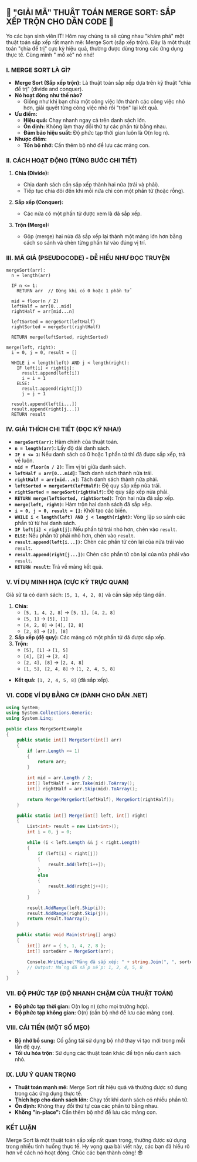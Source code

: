 ## **🚀 "GIẢI MÃ" THUẬT TOÁN MERGE SORT: SẮP XẾP TRỘN CHO DÂN CODE 🚀**

Yo các bạn sinh viên IT! Hôm nay chúng ta sẽ cùng nhau "khám phá" một thuật toán sắp xếp rất mạnh mẽ: Merge Sort (sắp
xếp trộn). Đây là một thuật toán "chia để trị" cực kỳ hiệu quả, thường được dùng trong các ứng dụng thực tế. Cùng mình "
mổ xẻ" nó nhé!

### **I. MERGE SORT LÀ GÌ?**

* **Merge Sort (Sắp xếp trộn):** Là thuật toán sắp xếp dựa trên kỹ thuật "chia để trị" (divide and conquer).
* **Nó hoạt động như thế nào?**
    * Giống như khi bạn chia một công việc lớn thành các công việc nhỏ hơn, giải quyết từng công việc nhỏ rồi "trộn" lại
      kết quả.
* **Ưu điểm:**
    * **Hiệu quả:** Chạy nhanh ngay cả trên danh sách lớn.
    * **Ổn định:** Không làm thay đổi thứ tự các phần tử bằng nhau.
    * **Đảm bảo hiệu suất:** Độ phức tạp thời gian luôn là O(n log n).
* **Nhược điểm:**
    * **Tốn bộ nhớ:** Cần thêm bộ nhớ để lưu các mảng con.

### **II. CÁCH HOẠT ĐỘNG (TỪNG BƯỚC CHI TIẾT)**

1. **Chia (Divide):**
    * Chia danh sách cần sắp xếp thành hai nửa (trái và phải).
    * Tiếp tục chia đôi đến khi mỗi nửa chỉ còn một phần tử (hoặc rỗng).

2. **Sắp xếp (Conquer):**
    * Các nửa có một phần tử được xem là đã sắp xếp.

3. **Trộn (Merge):**
    * Gộp (merge) hai nửa đã sắp xếp lại thành một mảng lớn hơn bằng cách so sánh và chèn từng phần tử vào đúng vị trí.

### **III. MÃ GIẢ (PSEUDOCODE) - DỄ HIỂU NHƯ ĐỌC TRUYỆN**

```
mergeSort(arr):
  n = length(arr)

  IF n <= 1:
    RETURN arr  // Dừng khi có 0 hoặc 1 phần tử

  mid = floor(n / 2)
  leftHalf = arr[0...mid]
  rightHalf = arr[mid...n]

  leftSorted = mergeSort(leftHalf)
  rightSorted = mergeSort(rightHalf)

  RETURN merge(leftSorted, rightSorted)

merge(left, right):
  i = 0, j = 0, result = []

  WHILE i < length(left) AND j < length(right):
    IF left[i] < right[j]:
      result.append(left[i])
      i = i + 1
    ELSE:
      result.append(right[j])
      j = j + 1

  result.append(left[i...])
  result.append(right[j...])
  RETURN result
```

### **IV. GIẢI THÍCH CHI TIẾT (ĐỌC KỸ NHA!)**

* **`mergeSort(arr)`:** Hàm chính của thuật toán.
* **`n = length(arr)`:** Lấy độ dài danh sách.
* **`IF n <= 1`:** Nếu danh sách có 0 hoặc 1 phần tử thì đã được sắp xếp, trả về luôn.
* **`mid = floor(n / 2)`:** Tìm vị trí giữa danh sách.
* **`leftHalf = arr[0...mid]`:** Tách danh sách thành nửa trái.
* **`rightHalf = arr[mid...n]`:** Tách danh sách thành nửa phải.
* **`leftSorted = mergeSort(leftHalf)`:** Đệ quy sắp xếp nửa trái.
* **`rightSorted = mergeSort(rightHalf)`:** Đệ quy sắp xếp nửa phải.
* **`RETURN merge(leftSorted, rightSorted)`:** Trộn hai nửa đã sắp xếp.
* **`merge(left, right)`:** Hàm trộn hai danh sách đã sắp xếp.
* **`i = 0, j = 0, result = []`:** Khởi tạo các biến.
* **`WHILE i < length(left) AND j < length(right)`:** Vòng lặp so sánh các phần tử từ hai danh sách.
* **`IF left[i] < right[j]`:** Nếu phần tử trái nhỏ hơn, chèn vào `result`.
* **`ELSE`:** Nếu phần tử phải nhỏ hơn, chèn vào `result`.
* **`result.append(left[i...])`:** Chèn các phần tử còn lại của nửa trái vào `result`.
* **`result.append(right[j...])`:** Chèn các phần tử còn lại của nửa phải vào `result`.
* **`RETURN result`:** Trả về mảng kết quả.

### **V. VÍ DỤ MINH HỌA (CỰC KỲ TRỰC QUAN)**

Giả sử ta có danh sách: `[5, 1, 4, 2, 8]` và cần sắp xếp tăng dần.

1. **Chia:**
    * `[5, 1, 4, 2, 8]` -> `[5, 1], [4, 2, 8]`
    * `[5, 1]` -> `[5], [1]`
    * `[4, 2, 8]` -> `[4], [2, 8]`
    * `[2, 8]` -> `[2], [8]`
2. **Sắp xếp (đệ quy):** Các mảng có một phần tử đã được sắp xếp.
3. **Trộn:**
    * `[5], [1]` -> `[1, 5]`
    * `[4], [2]` -> `[2, 4]`
    * `[2, 4], [8]` -> `[2, 4, 8]`
    * `[1, 5], [2, 4, 8]` -> `[1, 2, 4, 5, 8]`

* **Kết quả:** `[1, 2, 4, 5, 8]` (đã sắp xếp).

### **VI. CODE VÍ DỤ BẰNG C# (DÀNH CHO DÂN .NET)**

```csharp
using System;
using System.Collections.Generic;
using System.Linq;

public class MergeSortExample
{
    public static int[] MergeSort(int[] arr)
    {
        if (arr.Length <= 1)
        {
            return arr;
        }

        int mid = arr.Length / 2;
        int[] leftHalf = arr.Take(mid).ToArray();
        int[] rightHalf = arr.Skip(mid).ToArray();

        return Merge(MergeSort(leftHalf), MergeSort(rightHalf));
    }

    public static int[] Merge(int[] left, int[] right)
    {
        List<int> result = new List<int>();
        int i = 0, j = 0;

        while (i < left.Length && j < right.Length)
        {
            if (left[i] < right[j])
            {
                result.Add(left[i++]);
            }
            else
            {
                result.Add(right[j++]);
            }
        }

        result.AddRange(left.Skip(i));
        result.AddRange(right.Skip(j));
        return result.ToArray();
    }

    public static void Main(string[] args)
    {
        int[] arr = { 5, 1, 4, 2, 8 };
        int[] sortedArr = MergeSort(arr);

        Console.WriteLine("Mảng đã sắp xếp: " + string.Join(", ", sortedArr));
        // Output: Mảng đã sắp xếp: 1, 2, 4, 5, 8
    }
}
```

### **VII. ĐỘ PHỨC TẠP (ĐỘ NHANH CHẬM CỦA THUẬT TOÁN)**

* **Độ phức tạp thời gian:** O(n log n) (cho mọi trường hợp).
* **Độ phức tạp không gian:** O(n) (cần bộ nhớ để lưu các mảng con).

### **VIII. CẢI TIẾN (MỘT SỐ MẸO)**

* **Bộ nhớ bổ sung:** Cố gắng tái sử dụng bộ nhớ thay vì tạo mới trong mỗi lần đệ quy.
* **Tối ưu hóa trộn:** Sử dụng các thuật toán khác để trộn nếu danh sách nhỏ.

### **IX. LƯU Ý QUAN TRỌNG**

* **Thuật toán mạnh mẽ:** Merge Sort rất hiệu quả và thường được sử dụng trong các ứng dụng thực tế.
* **Thích hợp cho danh sách lớn:** Chạy tốt khi danh sách có nhiều phần tử.
* **Ổn định:** Không thay đổi thứ tự của các phần tử bằng nhau.
* **Không "in-place":** Cần thêm bộ nhớ để lưu các mảng con.

### **KẾT LUẬN**

Merge Sort là một thuật toán sắp xếp rất quan trọng, thường được sử dụng trong nhiều tình huống thực tế. Hy vọng qua bài
viết này, các bạn đã hiểu rõ hơn về cách nó hoạt động. Chúc các bạn thành công! 😎
